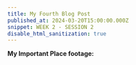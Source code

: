```yaml
---
title: My Fourth Blog Post
published_at: 2024-03-20T15:00:00.000Z
snippet: WEEK 2 - SESSION 2
disable_html_sanitization: true 
---
```



**My Important Place footage:**



<!-- # This is h1

## This is h2

_underline_

**bold** -->
